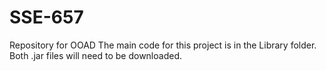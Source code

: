 # SSE-657
Repository for OOAD
The main code for this project is in the Library folder. Both .jar files will need to be downloaded.
